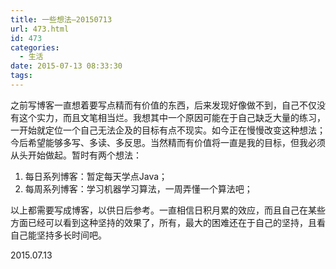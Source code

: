 ```yaml
---
title: 一些想法—20150713
url: 473.html
id: 473
categories:
  - 生活
date: 2015-07-13 08:33:30
tags:
---
```


之前写博客一直想着要写点精而有价值的东西，后来发现好像做不到，自己不仅没有这个实力，而且文笔相当烂。我想其中一个原因可能在于自己缺乏大量的练习，一开始就定位一个自己无法企及的目标有点不现实。如今正在慢慢改变这种想法；今后希望能够多写、多读、多反思。当然精而有价值将一直是我的目标，但我必须从头开始做起。暂时有两个想法：

1.  每日系列博客：暂定每天学点Java；
2.  每周系列博客：学习机器学习算法，一周弄懂一个算法吧；

以上都需要写成博客，以供日后参考。一直相信日积月累的效应，而且自己在某些方面已经可以看到这种坚持的效果了，所有，最大的困难还在于自己的坚持，且看自己能坚持多长时间吧。

2015.07.13